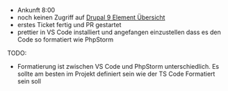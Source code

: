 - Ankunft 8:00
- noch keinen Zugriff auf [Drupal 9 Element Übersicht](https://confluence.check24.de/pages/viewpage.action?pageId=1312036436)
- erstes Ticket fertig und PR gestartet
- prettier in VS Code installiert und angefangen einzustellen dass es den Code so formatiert wie PhpStorm

TODO:
- Formatierung ist zwischen VS Code und PhpStorm unterschiedlich. Es sollte am besten im Projekt definiert sein wie der TS Code Formatiert sein soll